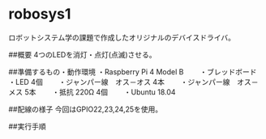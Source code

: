 # robosys1
ロボットシステム学の課題で作成したオリジナルのデバイスドライバ。

##概要
4つのLEDを消灯・点灯(点滅)させる。

##準備するもの・動作環境
・Raspberry Pi 4 Model B　　
・ブレッドボード　　
・LED 4個　　
・ジャンパー線　オス－オス 4本　　
・ジャンパー線　オス－メス 5本　　
・抵抗 220Ω 4個　　
・Ubuntu 18.04　　

##配線の様子
今回はGPIO22,23,24,25を使用。

##実行手順
